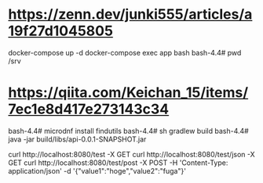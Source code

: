 # https://zenn.dev/junki555/articles/a19f27d1045805
docker-compose up -d
docker-compose exec app bash
bash-4.4# pwd
/srv
# https://qiita.com/Keichan_15/items/7ec1e8d417e273143c34
bash-4.4# microdnf install findutils
bash-4.4# sh gradlew build
bash-4.4# java -jar build/libs/api-0.0.1-SNAPSHOT.jar

curl http://localhost:8080/test -X GET
curl http://localhost:8080/test/json -X GET
curl http://localhost:8080/test/post -X POST -H 'Content-Type: application/json' -d '{"value1":"hoge","value2":"fuga"}'